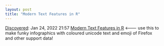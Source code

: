```yaml
---
layout: post
title: "Modern Text Features in R"
---
```

[Discovered](http://rolandtanglao.com/2020/07/29/p1-blogthis-checkvist-list-links-to-blog/): Jan 24, 2022  21:57 [Modern Text Features in R](https://www.tidyverse.org/blog/2021/02/modern-text-features/) <--- use this to make funky infographics with coloured unicode text and emoji of Firefox and other support data!

